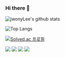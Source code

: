 ### Hi there 👋
![jwonyLee's github stats](https://github-readme-stats.vercel.app/api?username=jwonyLee&show_icons=true&theme=graywhite)
  
![Top Langs](https://github-readme-stats.vercel.app/api/top-langs/?username=jwonyLee&layout=compact)

[![Solved.ac 프로필](http://mazassumnida.wtf/api/v2/generate_badge?boj=jwonylee&cache=c)](https://solved.ac/jwonylee)

<a href="https://github.com/jwonyLee/resume" target="_blank" rel="noopener"><img src="https://img.shields.io/badge/resume-000000?logo=Github&logoColor=white"/></a> <a href="https://www.linkedin.com/in/jwonylee/" target="_blank" rel="noopener"><img src="https://img.shields.io/badge/LinkedIn-0077B5?logo=LinkedIn&logoColor=white" /></a> <a href="https://twitter.com/_rieul_" target="_blank" rel="noopener"><img src="https://img.shields.io/badge/Twitter-1DA1F2?logo=Twitter&logoColor=white" /></a> <a href="mailto:jiwon.swdev@gmail.com" rel="noopener"><img src="https://img.shields.io/badge/Email-D14836?logo=Gmail&logoColor=white" /></a>
